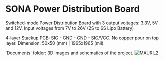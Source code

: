 # SONA Power Distribution Board
Switched-mode Power Distribution Board with 3 output voltages: 3.3V, 5V and 12V. Input voltages from 7V to 26V (2S to 6S Lipo Battery)

4-layer Stackup PCB: SIG - GND - GND - SIG/VCC. No copper pour on top layer. Dimension: 50x50 (mm) | 1965x1965 (mil)

'Documents' folder: 3D images and schematics of the project.
![MAURI_2](https://user-images.githubusercontent.com/77835086/131785099-0a230668-efdd-4e80-814a-8f9def4fdffd.PNG)
